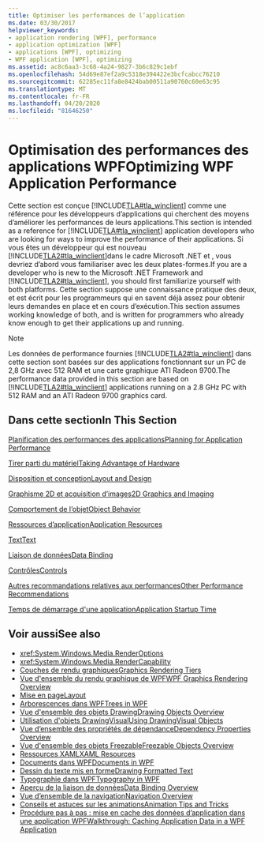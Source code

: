 ```yaml
---
title: Optimiser les performances de l’application
ms.date: 03/30/2017
helpviewer_keywords:
- application rendering [WPF], performance
- application optimization [WPF]
- applications [WPF], optimizing
- WPF application [WPF], optimizing
ms.assetid: ac8c6aa3-3c68-4a24-9827-3b6c829c1ebf
ms.openlocfilehash: 54d69e87ef2a9c5318e394422e3bcfcabcc76210
ms.sourcegitcommit: 62285ec11fa8e8424bab00511a90760c60e63c95
ms.translationtype: MT
ms.contentlocale: fr-FR
ms.lasthandoff: 04/20/2020
ms.locfileid: "81646250"
---
```

# <a name="optimizing-wpf-application-performance"></a><span data-ttu-id="80078-102">Optimisation des performances des applications WPF</span><span class="sxs-lookup"><span data-stu-id="80078-102">Optimizing WPF Application Performance</span></span>
<span data-ttu-id="80078-103">Cette section est conçue [!INCLUDE[TLA#tla_winclient](../../../../includes/tlasharptla-winclient-md.md)] comme une référence pour les développeurs d’applications qui cherchent des moyens d’améliorer les performances de leurs applications.</span><span class="sxs-lookup"><span data-stu-id="80078-103">This section is intended as a reference for [!INCLUDE[TLA#tla_winclient](../../../../includes/tlasharptla-winclient-md.md)] application developers who are looking for ways to improve the performance of their applications.</span></span> <span data-ttu-id="80078-104">Si vous êtes un développeur qui est nouveau [!INCLUDE[TLA2#tla_winclient](../../../../includes/tla2sharptla-winclient-md.md)]dans le cadre Microsoft .NET et , vous devriez d’abord vous familiariser avec les deux plates-formes.</span><span class="sxs-lookup"><span data-stu-id="80078-104">If you are a developer who is new to the Microsoft .NET Framework and [!INCLUDE[TLA2#tla_winclient](../../../../includes/tla2sharptla-winclient-md.md)], you should first familiarize yourself with both platforms.</span></span> <span data-ttu-id="80078-105">Cette section suppose une connaissance pratique des deux, et est écrit pour les programmeurs qui en savent déjà assez pour obtenir leurs demandes en place et en cours d’exécution.</span><span class="sxs-lookup"><span data-stu-id="80078-105">This section assumes working knowledge of both, and is written for programmers who already know enough to get their applications up and running.</span></span>  
  
> [!NOTE]
> <span data-ttu-id="80078-106">Les données de performance fournies [!INCLUDE[TLA2#tla_winclient](../../../../includes/tla2sharptla-winclient-md.md)] dans cette section sont basées sur des applications fonctionnant sur un PC de 2,8 GHz avec 512 RAM et une carte graphique ATI Radeon 9700.</span><span class="sxs-lookup"><span data-stu-id="80078-106">The performance data provided in this section are based on [!INCLUDE[TLA2#tla_winclient](../../../../includes/tla2sharptla-winclient-md.md)] applications running on a 2.8 GHz PC with 512 RAM and an ATI Radeon 9700 graphics card.</span></span>  
  
## <a name="in-this-section"></a><span data-ttu-id="80078-107">Dans cette section</span><span class="sxs-lookup"><span data-stu-id="80078-107">In This Section</span></span>  
 [<span data-ttu-id="80078-108">Planification des performances des applications</span><span class="sxs-lookup"><span data-stu-id="80078-108">Planning for Application Performance</span></span>](planning-for-application-performance.md)  
  
 [<span data-ttu-id="80078-109">Tirer parti du matériel</span><span class="sxs-lookup"><span data-stu-id="80078-109">Taking Advantage of Hardware</span></span>](optimizing-performance-taking-advantage-of-hardware.md)  
  
 [<span data-ttu-id="80078-110">Disposition et conception</span><span class="sxs-lookup"><span data-stu-id="80078-110">Layout and Design</span></span>](optimizing-performance-layout-and-design.md)  
  
 [<span data-ttu-id="80078-111">Graphisme 2D et acquisition d’images</span><span class="sxs-lookup"><span data-stu-id="80078-111">2D Graphics and Imaging</span></span>](optimizing-performance-2d-graphics-and-imaging.md)  
  
 [<span data-ttu-id="80078-112">Comportement de l’objet</span><span class="sxs-lookup"><span data-stu-id="80078-112">Object Behavior</span></span>](optimizing-performance-object-behavior.md)  
  
 [<span data-ttu-id="80078-113">Ressources d’application</span><span class="sxs-lookup"><span data-stu-id="80078-113">Application Resources</span></span>](optimizing-performance-application-resources.md)  
  
 [<span data-ttu-id="80078-114">Text</span><span class="sxs-lookup"><span data-stu-id="80078-114">Text</span></span>](optimizing-performance-text.md)  
  
 [<span data-ttu-id="80078-115">Liaison de données</span><span class="sxs-lookup"><span data-stu-id="80078-115">Data Binding</span></span>](optimizing-performance-data-binding.md)  
  
 [<span data-ttu-id="80078-116">Contrôles</span><span class="sxs-lookup"><span data-stu-id="80078-116">Controls</span></span>](optimizing-performance-controls.md)  
  
 [<span data-ttu-id="80078-117">Autres recommandations relatives aux performances</span><span class="sxs-lookup"><span data-stu-id="80078-117">Other Performance Recommendations</span></span>](optimizing-performance-other-recommendations.md)  
  
 [<span data-ttu-id="80078-118">Temps de démarrage d'une application</span><span class="sxs-lookup"><span data-stu-id="80078-118">Application Startup Time</span></span>](application-startup-time.md)  
  
## <a name="see-also"></a><span data-ttu-id="80078-119">Voir aussi</span><span class="sxs-lookup"><span data-stu-id="80078-119">See also</span></span>

- <xref:System.Windows.Media.RenderOptions>
- <xref:System.Windows.Media.RenderCapability>
- [<span data-ttu-id="80078-120">Couches de rendu graphiques</span><span class="sxs-lookup"><span data-stu-id="80078-120">Graphics Rendering Tiers</span></span>](graphics-rendering-tiers.md)
- [<span data-ttu-id="80078-121">Vue d'ensemble du rendu graphique de WPF</span><span class="sxs-lookup"><span data-stu-id="80078-121">WPF Graphics Rendering Overview</span></span>](../graphics-multimedia/wpf-graphics-rendering-overview.md)
- [<span data-ttu-id="80078-122">Mise en page</span><span class="sxs-lookup"><span data-stu-id="80078-122">Layout</span></span>](layout.md)
- [<span data-ttu-id="80078-123">Arborescences dans WPF</span><span class="sxs-lookup"><span data-stu-id="80078-123">Trees in WPF</span></span>](trees-in-wpf.md)
- [<span data-ttu-id="80078-124">Vue d'ensemble des objets Drawing</span><span class="sxs-lookup"><span data-stu-id="80078-124">Drawing Objects Overview</span></span>](../graphics-multimedia/drawing-objects-overview.md)
- [<span data-ttu-id="80078-125">Utilisation d'objets DrawingVisual</span><span class="sxs-lookup"><span data-stu-id="80078-125">Using DrawingVisual Objects</span></span>](../graphics-multimedia/using-drawingvisual-objects.md)
- [<span data-ttu-id="80078-126">Vue d’ensemble des propriétés de dépendance</span><span class="sxs-lookup"><span data-stu-id="80078-126">Dependency Properties Overview</span></span>](dependency-properties-overview.md)
- [<span data-ttu-id="80078-127">Vue d'ensemble des objets Freezable</span><span class="sxs-lookup"><span data-stu-id="80078-127">Freezable Objects Overview</span></span>](freezable-objects-overview.md)
- [<span data-ttu-id="80078-128">Ressources XAML</span><span class="sxs-lookup"><span data-stu-id="80078-128">XAML Resources</span></span>](../../../desktop-wpf/fundamentals/xaml-resources-define.md)
- [<span data-ttu-id="80078-129">Documents dans WPF</span><span class="sxs-lookup"><span data-stu-id="80078-129">Documents in WPF</span></span>](documents-in-wpf.md)
- [<span data-ttu-id="80078-130">Dessin du texte mis en forme</span><span class="sxs-lookup"><span data-stu-id="80078-130">Drawing Formatted Text</span></span>](drawing-formatted-text.md)
- [<span data-ttu-id="80078-131">Typographie dans WPF</span><span class="sxs-lookup"><span data-stu-id="80078-131">Typography in WPF</span></span>](typography-in-wpf.md)
- [<span data-ttu-id="80078-132">Aperçu de la liaison de données</span><span class="sxs-lookup"><span data-stu-id="80078-132">Data Binding Overview</span></span>](../../../desktop-wpf/data/data-binding-overview.md)
- [<span data-ttu-id="80078-133">Vue d’ensemble de la navigation</span><span class="sxs-lookup"><span data-stu-id="80078-133">Navigation Overview</span></span>](../app-development/navigation-overview.md)
- [<span data-ttu-id="80078-134">Conseils et astuces sur les animations</span><span class="sxs-lookup"><span data-stu-id="80078-134">Animation Tips and Tricks</span></span>](../graphics-multimedia/animation-tips-and-tricks.md)
- [<span data-ttu-id="80078-135">Procédure pas à pas : mise en cache des données d’application dans une application WPF</span><span class="sxs-lookup"><span data-stu-id="80078-135">Walkthrough: Caching Application Data in a WPF Application</span></span>](walkthrough-caching-application-data-in-a-wpf-application.md)
